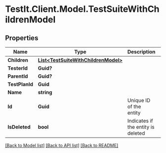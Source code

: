 # TestIt.Client.Model.TestSuiteWithChildrenModel

## Properties

Name | Type | Description | Notes
------------ | ------------- | ------------- | -------------
**Children** | [**List&lt;TestSuiteWithChildrenModel&gt;**](TestSuiteWithChildrenModel.md) |  | [optional] 
**TesterId** | **Guid?** |  | [optional] 
**ParentId** | **Guid?** |  | [optional] 
**TestPlanId** | **Guid** |  | [optional] 
**Name** | **string** |  | [optional] 
**Id** | **Guid** | Unique ID of the entity | [optional] 
**IsDeleted** | **bool** | Indicates if the entity is deleted | [optional] 

[[Back to Model list]](../README.md#documentation-for-models) [[Back to API list]](../README.md#documentation-for-api-endpoints) [[Back to README]](../README.md)

